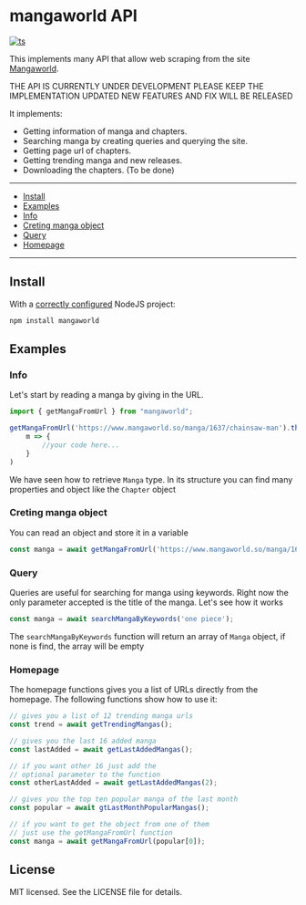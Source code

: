 # mangaworld API

[![ts](https://flat.badgen.net/badge/-/TypeScript?icon=typescript&label&labelColor=blue&color=555555)](https://www.npmjs.com/package/mangaworld)

This implements many API that allow web scraping from the site [Mangaworld](https://www.mangaworld.so/).

THE API IS CURRENTLY UNDER DEVELOPMENT
PLEASE KEEP THE IMPLEMENTATION UPDATED
NEW FEATURES AND FIX WILL BE RELEASED

It implements:

* Getting information of manga and chapters.
* Searching manga by creating queries and querying the site.
* Getting page url of chapters. 
* Getting trending manga and new releases. 
* Downloading the chapters. (To be done)
---

* [Install](#install)
* [Examples](#examples)
* [Info](#info)
* [Creting manga object](#creating-manga-object)
* [Query](#query)
* [Homepage](#homepage)

---

## Install

With a [correctly configured](https://nodesource.com/blog/an-absolute-beginners-guide-to-using-npm/) NodeJS project:

```sh
npm install mangaworld
```

## Examples

### Info

Let's start by reading a manga by giving in the URL.

```js
import { getMangaFromUrl } from "mangaworld";

getMangaFromUrl('https://www.mangaworld.so/manga/1637/chainsaw-man').then(
    m => {
        //your code here...
    }
)
```

We have seen how to retrieve `Manga` type. 
In its structure you can find many properties and object like the `Chapter` object

### Creting manga object

You can read an object and store it in a variable

```js
const manga = await getMangaFromUrl('https://www.mangaworld.so/manga/1637/chainsaw-man');
```

### Query


Queries are useful for searching for manga using keywords.
Right now the only parameter accepted is the title of the manga.
Let's see how it works

```js
const manga = await searchMangaByKeywords('one piece');
```

The `searchMangaByKeywords` function will return an array of `Manga` object,
if none is find, the array will be empty

### Homepage

The homepage functions gives you a list of URLs directly from the homepage.
The following functions show how to use it:

```js
// gives you a list of 12 trending manga urls
const trend = await getTrendingMangas();

// gives you the last 16 added manga
const lastAdded = await getLastAddedMangas();

// if you want other 16 just add the 
// optional parameter to the function
const otherLastAdded = await getLastAddedMangas(2);

// gives you the top ten popular manga of the last month 
const popular = await gtLastMonthPopularMangas();

// if you want to get the object from one of them
// just use the getMangaFromUrl function
const manga = await getMangaFromUrl(popular[0]);
```


## License

MIT licensed. See the LICENSE file for details.